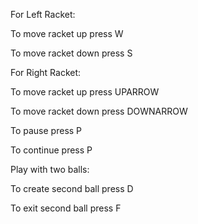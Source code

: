 For Left Racket:

To move racket up press W

To move racket down press S


For Right Racket:

To move racket up press UPARROW

To move racket down press DOWNARROW


To pause press P

To continue press P


Play with two balls:

To create second ball press D

To exit second ball press F
